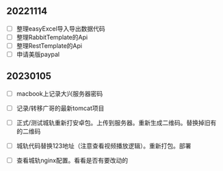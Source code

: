 ## 20221114
- [ ] 整理easyExcel导入导出数据代码
- [ ] 整理RabbitTemplate的Api
- [ ] 整理RestTemplate的Api
- [ ] 申请美版paypal
## 20230105
- [ ] macbook上记录大兴服务器密码
- [ ] 记录/转移广哥的最新tomcat项目
- [ ] 正式/测试城轨重新打安卓包。上传到服务器。重新生成二维码。替换掉旧有的二维码
- [ ] 城轨代码替换123地址（注意查看视频播放逻辑）。重新打包。部署
- [ ] 查看城轨nginx配置。看看是否有要改动的


